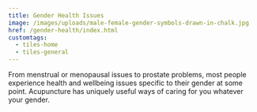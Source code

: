 ```yaml
---
title: Gender Health Issues
image: /images/uploads/male-female-gender-symbols-drawn-in-chalk.jpg
href: /gender-health/index.html
customtags:
  - tiles-home
  - tiles-general
---
```

From menstrual or menopausal issues to prostate problems, most people experience health and wellbeing issues specific to their gender at some point. Acupuncture has uniquely useful ways of caring for you whatever your gender.
